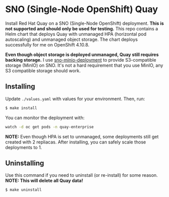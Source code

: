 # SNO (Single-Node OpenShift) Quay

Install Red Hat Quay on a SNO (Single-Node OpenShift) deployment. **This is not
supported and should only be used for testing.** This repo contains a Helm
chart that deploys Quay with unmanaged HPA (horizontal pod autoscaling) and
unmanaged object storage. The chart deploys successfully for me on OpenShift
4.10.8.

**Even though object storage is deployed unmanaged, Quay still requires backing
storage.** I use [sno-minio-deployment](https://github.com/RyanMillerC/sno-minio-deployment)
to provide S3-compatible storage (MinIO) on SNO. It's not a hard requirement
that you use MinIO, any S3 compatible storage should work.

## Installing

Update `./values.yaml` with values for your environment. Then, run:

```bash
$ make install
```

You can monitor the deployment with:

```bash
watch -d oc get pods -n quay-enterprise
```

**NOTE:** Even though HPA is set to unmanaged, some deployments still get
created with 2 repliacas. After installing, you can safely scale those
deployments to 1.

## Uninstalling

Use this command if you need to uninstall (or re-install) for some reason.
**NOTE: This will delete all Quay data!**

```bash
$ make uninstall
```
